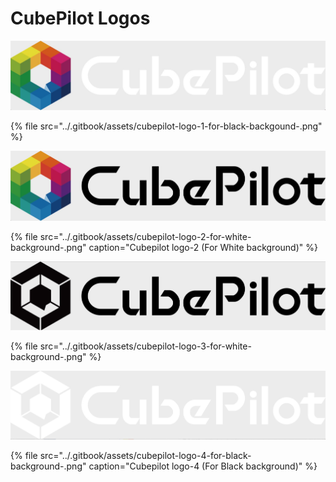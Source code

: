 # CubePilot Logos

![Cubepilot logo-1 \(For Black backgound\) transparent background PNG file please download below](../.gitbook/assets/cubepilot-logo-1-for-black-backgound-.jpg)

{% file src="../.gitbook/assets/cubepilot-logo-1-for-black-backgound-.png" %}

![Cubepilot logo-2 \(For White background\) transparent background PNG file please download below](../.gitbook/assets/cubepilot-logo-2-for-white-background-.jpg)

{% file src="../.gitbook/assets/cubepilot-logo-2-for-white-background-.png" caption="Cubepilot logo-2 \(For White background\)" %}

![Cubepilot logo-3 \(For White background\) transparent background PNG file please download below](../.gitbook/assets/cubepilot-logo-3-for-white-background-.jpg)

{% file src="../.gitbook/assets/cubepilot-logo-3-for-white-background-.png" %}

![Cubepilot logo-4 \(For Black background\) transparent background PNG file please download below](../.gitbook/assets/cubepilot-logo-4-for-black-background-.jpg)

{% file src="../.gitbook/assets/cubepilot-logo-4-for-black-background-.png" caption="Cubepilot logo-4 \(For Black background\)" %}



